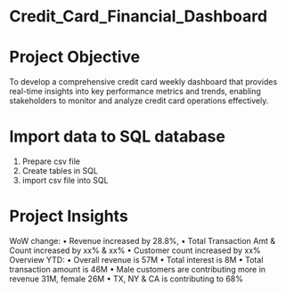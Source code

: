 # Credit_Card_Financial_Dashboard
# Project Objective
To develop a comprehensive credit card weekly dashboard that provides real-time insights into key performance metrics and trends, enabling stakeholders to monitor and analyze credit card operations effectively.

# Import data to SQL database
1. Prepare csv file                                   
2. Create tables in SQL
3. import csv file into SQL

# Project Insights
WoW change: 
• Revenue increased by 28.8%, 
• Total Transaction Amt & Count increased by xx% & xx%
• Customer count increased by xx%
Overview YTD:
• Overall revenue is 57M
• Total interest is 8M
• Total transaction amount is 46M
• Male customers are contributing more in revenue 31M, female 26M
• TX, NY & CA is contributing to 68%

